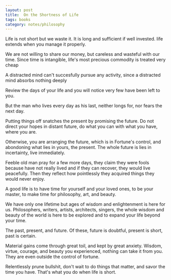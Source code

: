 ```yaml
---
layout: post
title:  On the Shortness of Life
tags: books
category: notes/philosophy  
--- 
```



Life is not short but we waste it. It is long and sufficient if well invested. life extends when you manage it properly. 

We are not willing to share our money, but careless and wasteful with our time. Since time is intangible, life's most precious commodity is treated very cheap 

A distracted mind can't succesfully pursue any activity, since a distracted mind absorbs nothing deeply 

Review the days of your life and you will notice very few have been left to you.

But the man who lives every day as his last, neither longs for, nor fears the next day. 

Putting things off snatches the present by promising the future. Do not direct your hopes in distant future, do what you can with what you have, where you are. 

Otherwise, you are arranging the future, which is in Fortune's control, and abondoning what lies in yours, the present. The whole future is lies in incertainty, live immediately. 

Feeble old man pray for a few more days, they claim they were fools because have not really lived and if they can recover, they would live peacefully. Then they reflect how pointlessly they acquired things they would never enjoy. 

A good life is to have time for yourself and your loved ones, to be your master, to make time for philosophy, art, and beauty. 

We have only one lifetime but ages of wisdom and enlightenment is here for us. Philosophers, writers, artists, architects, singers, the whole wisdom and beauty of the world is here to be explored and to expand your life beyond your time. 

The past, present, and future. Of these, future is doubtful, present is short, past is certain. 

Material gains come through great toil, and kept by great anxiety. Wisdom, virtue, courage, and beauty you experienced, nothing can take it from you. They are even outside the control of fortune. 

Relentlessly prune bullshit, don't wait to do things that matter, and savor the time you have. That's what you do when life is short.
